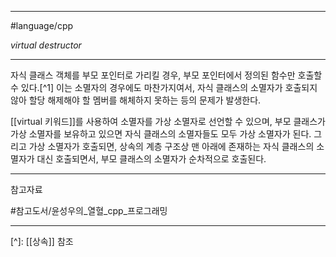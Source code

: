 
---

#language/cpp

*virtual destructor*

---

자식 클래스 객체를 부모 포인터로 가리킬 경우, 부모 포인터에서 정의된 함수만 호출할 수 있다.[^1]
이는 소멸자의 경우에도 마찬가지여서, 자식 클래스의 소멸자가 호출되지 않아 할당 해제해야 할 멤버를 해체하지 못하는 등의 문제가 발생한다.

[[virtual 키워드]]를 사용하여 소멸자를 가상 소멸자로 선언할 수 있으며, 부모 클래스가 가상 소멸자를 보유하고 있으면 자식 클래스의 소멸자들도 모두 가상 소멸자가 된다. 그리고 가상 소멸자가 호출되면, 상속의 계층 구조상 맨 아래에 존재하는 자식 클래스의 소멸자가 대신 호출되면서, 부모 클래스의 소멸자가 순차적으로 호출된다.

---

참고자료

#참고도서/윤성우의_열혈_cpp_프로그래밍

---

[^]: [[상속]] 참조